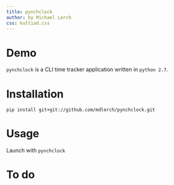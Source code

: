 ```yaml
---
title: pynchclock
author: by Michael Lerch
css: kultiad.css
---
```


Demo
====

`pynchclock` is a CLI time tracker application written in `python 2.7`.

Installation
============

```
pip install git+git://github.com/mdlerch/pynchclock.git
```

Usage
=====

Launch with `pynchclock`





To do
=====


